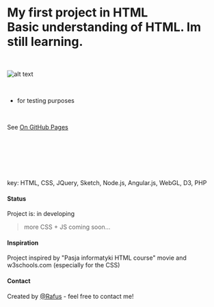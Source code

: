 # My first project in HTML <br /> Basic understanding of HTML. Im  still learning. 

<br />  

![alt text](https://i.ytimg.com/vi/-dJolYw8tnk/hqdefault.jpg "Git Gud")

<br />

- for testing purposes

<br />

See [On GitHub Pages](https://rafusix.github.io/First-project/)

<br> 

 

<br> <br> <br> <br>
key: HTML, CSS, JQuery, Sketch, Node.js, Angular.js, WebGL, D3, PHP




#### Status
Project is: in developing 
>more CSS + JS coming soon...

#### Inspiration
Project inspired by "Pasja informatyki HTML course" movie 
and w3schools.com (especially for the CSS)

#### Contact
Created by [@Rafus](mailto:rafusv2@gmail.com) - feel free to contact me!
